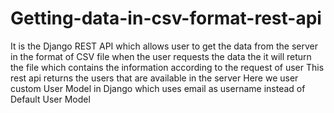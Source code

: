 # Getting-data-in-csv-format-rest-api
It is the Django REST API which allows user to get the data from the server in the format of CSV file
when the user requests the data the it will return the file which contains the information according to the request of user
This rest api returns the users that are available in the server
Here we user custom User Model in Django which uses email as username instead of Default User Model
